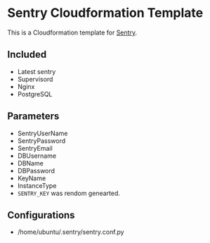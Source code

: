 # Sentry Cloudformation Template

This is a Cloudformation template for [Sentry](https://github.com/getsentry/sentry). 

## Included

 * Latest sentry
 * Supervisord
 * Nginx
 * PostgreSQL

## Parameters
  * SentryUserName 
  * SentryPassword
  * SentryEmail
  * DBUsername
  * DBName
  * DBPassword
  * KeyName
  * InstanceType
  * `SENTRY_KEY` was rendom genearted.
  
## Configurations
 
   * /home/ubuntu/.sentry/sentry.conf.py 
   
